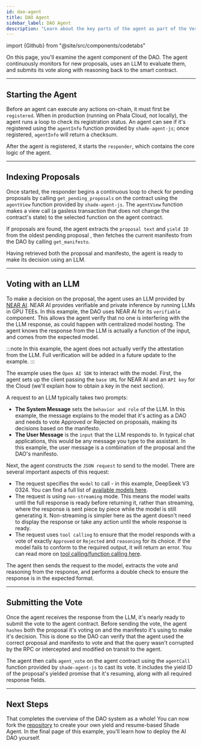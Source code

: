 ```yaml
---
id: dao-agent
title: DAO Agent
sidebar_label: DAO Agent
description: "Learn about the key parts of the agent as part of the Verifiable AI DAO Shade Agent example that walks through how to index the agent contract, using verifiable AI, and interacting with the custom agent contract."
---
```


import {Github} from "@site/src/components/codetabs"

On this page, you'll examine the agent component of the DAO. The agent continuously monitors for new proposals, uses an LLM to evaluate them, and submits its vote along with reasoning back to the smart contract.

--- 

## Starting the Agent

Before an agent can execute any actions on-chain, it must first be `registered`. When in production (running on Phala Cloud, not locally), the agent runs a loop to check its registration status. An agent can see if it's registered using the `agentInfo` function provided by `shade-agent-js`; once registered, `agentInfo` will return a checksum.

After the agent is registered, it starts the `responder`, which contains the core logic of the agent.

<Github fname="index.ts" language="typescript"
    url="https://github.com/NearDeFi/verifiable-ai-dao/blob/main/src/index.ts#L26-L43"
    start="26" end="43" />

---

## Indexing Proposals

Once started, the responder begins a continuous loop to check for pending proposals by calling `get_pending_proposals` on the contract using the `agentView` function provided by `shade-agent-js`. The `agentView` function makes a view call (a gasless transaction that does not change the contract's state) to the selected function on the agent contract.

<Github fname="responder.ts" language="typescript"
    url="https://github.com/NearDeFi/verifiable-ai-dao/blob/main/src/responder.ts#L15-L25"
    start="15" end="25" />

If proposals are found, the agent extracts the `proposal text` and `yield ID` from the oldest pending proposal , then fetches the current manifesto from the DAO by calling `get_manifesto`.

<Github fname="responder.ts" language="typescript"
    url="https://github.com/NearDeFi/verifiable-ai-dao/blob/main/src/responder.ts#L30-L40"
    start="30" end="40" />

Having retrieved both the proposal and manifesto, the agent is ready to make its decision using an LLM.

---

## Voting with an LLM

To make a decision on the proposal, the agent uses an LLM provided by [NEAR AI](https://docs.near.ai/cloud/get-started/). NEAR AI provides verifiable and private inference by running LLMs in GPU TEEs. In this example, the DAO uses NEAR AI for its `verifiable` component. This allows the agent verify that no one is interfering with the the LLM response, as could happen with centralized model hosting. The agent knows the response from the LLM is actually a function of the input, and comes from the expected model. 

:::note
In this example, the agent does not actually verify the attestation from the LLM. Full verification will be added in a future update to the example.
:::

The example uses the `Open AI SDK` to interact with the model. First, the agent sets up the client passing the `base URL` for NEAR AI and an `API key` for the Cloud (we'll explain how to obtain a key in the next section). 


<Github fname="ai.ts" language="typescript"
    url="https://github.com/NearDeFi/verifiable-ai-dao/blob/main/src/ai.ts#L21-L24"
    start="21" end="24" />

A request to an LLM typically takes two prompts:
- **The System Message** sets the `behavior and role` of the LLM. In this example, the message explains to the model that it's acting as a DAO and needs to vote Approved or Rejected on proposals, making its decisions based on the manifesto.
- **The User Message** is the `input` that the LLM responds to. In typical chat applications, this would be any message you type to the assistant. In this example, the user message is a combination of the proposal and the DAO's manifesto.

<Github fname="ai.ts" language="typescript"
    url="https://github.com/NearDeFi/verifiable-ai-dao/blob/main/src/ai.ts#L26-L33"
    start="26" end="33" />

Next, the agent constructs the `JSON request` to send to the model. There are several important aspects of this request:
- The request specifies the `model` to call - in this example, DeepSeek V3 0324. You can find a full list of [available models here](https://cloud.near.ai/models).
- The request is using `non-streaming` mode. This means the model waits until the full response is ready before returning it, rather than streaming, where the response is sent piece by piece while the model is still generating it. Non-streaming is simpler here as the agent doesn't need to display the response or take any action until the whole response is ready.
- The request uses `tool calling` to ensure that the model responds with a vote of exactly `Approved` or `Rejected` and `reasoning` for its choice. If the model fails to conform to the required output, it will return an error. You can read more on [tool calling/function calling here](https://platform.openai.com/docs/guides/function-calling).

<Github fname="ai.ts" language="typescript"
    url="https://github.com/NearDeFi/verifiable-ai-dao/blob/main/src/ai.ts#L37-L64"
    start="37" end="64" />

The agent then sends the request to the model, extracts the vote and reasoning from the response, and performs a double check to ensure the response is in the expected format.

<Github fname="ai.ts" language="typescript"
    url="https://github.com/NearDeFi/verifiable-ai-dao/blob/main/src/ai.ts#L66-L84"
    start="66" end="84" />

---

## Submitting the Vote

Once the agent receives the response from the LLM, it's nearly ready to submit the vote to the agent contract. Before sending the vote, the agent `hashes` both the proposal it's voting on and the manifesto it's using to make it's decision. This is done so the DAO can verify that the agent used the correct proposal and manifesto to vote and that the query wasn't corrupted by the RPC or intercepted and modified on transit to the agent.

<Github fname="responder.ts" language="typescript"
    url="https://github.com/NearDeFi/verifiable-ai-dao/blob/main/src/responder.ts#L46-L47"
    start="46" end="47" />

The agent then calls `agent_vote` on the agent contract using the `agentCall` function provided by `shade-agent-js` to cast its vote. It includes the yield ID of the proposal's yielded promise that it's resuming, along with all required response fields.

<Github fname="responder.ts" language="typescript"
    url="https://github.com/NearDeFi/verifiable-ai-dao/blob/main/src/responder.ts#L50-L64"
    start="50" end="64" />

---

## Next Steps 

That completes the overview of the DAO system as a whole! You can now fork the [repository](https://github.com/NearDeFi/verifiable-ai-dao/tree/main) to create your own yield and resume-based Shade Agent. In the final page of this example, you'll learn how to deploy the AI DAO yourself. 
